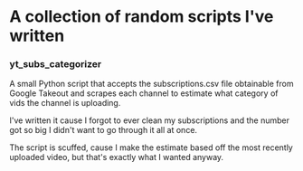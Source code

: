 # A collection of random scripts I've written

### yt_subs_categorizer

A small Python script that accepts the subscriptions.csv file obtainable from Google Takeout and scrapes 
each channel to estimate what category of vids the channel is uploading.

I've written it cause I forgot to ever clean my subscriptions and the number got so big I didn't want to go
through it all at once.

The script is scuffed, cause I make the estimate based off the most recently uploaded video,
but that's exactly what I wanted anyway.
